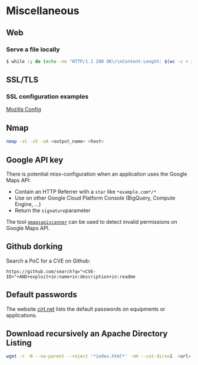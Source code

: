 Miscellaneous
============

## Web
### Serve a file locally

```bash
$ while :; do (echo -ne "HTTP/1.1 200 OK\r\nContent-Length: $(wc -c < index.html)\r\n\r\n"; cat index.html) | nc -l -p 8080; done
```

## SSL/TLS

### SSL configuration examples

[Mozilla Config](https://ssl-config.mozilla.org/)


## Nmap

```bash
nmap -sC -sV -oA <output_name> <host>
```


## Google API key
There is potential miss-configuration when an application uses the Google Maps API:

- Contain an HTTP Referrer with a `star` like `*example.com*/*`
- Use on other Google Cloud Platform Console (BigQuery, Compute Engine, ...)
- Return the `signature`parameter


The tool [`gmapsapiscanner`](https://github.com/ozguralp/gmapsapiscanner) can be
used to detect invalid permissions on Google Maps API.


## Github dorking

Search a PoC for a CVE on Github:

```
https://github.com/search?q="<CVE-ID>"+AND+exploit+in:name+in:description+in:readme
```


## Default passwords

The website [cirt.net](https://cirt.net/passwords?vendor=) lists the default
passwords on equipments or applications.


## Download recursively an Apache Directory Listing

```bash
wget -r -N --no-parent --reject '*index.html*' -nH --cut-dirs=1  <url>
```
